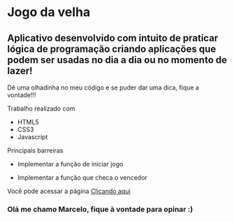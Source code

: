 # Jogo da velha

## Aplicativo desenvolvido com intuito de praticar lógica de programação criando aplicações que podem ser usadas no dia a dia ou no momento de lazer!

Dê uma olhadinha no meu código e se puder dar uma dica, fique a vontade!!!

Trabalho realizado com

* HTML5
* CSS3
* Javascript

Principais barreiras

* Implementar a função de iniciar jogo

* Implementar a função que checa o vencedor

Você pode acessar a página [Clicando aqui]()

### Olá me chamo Marcelo, fique à vontade para opinar :)